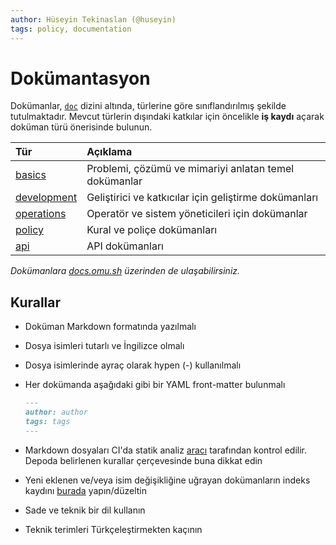 ```yaml
---
author: Hüseyin Tekinaslan (@huseyin)
tags: policy, documentation
---
```


Dokümantasyon
=============

Dokümanlar, [`doc`](https://github.com/omu/xokul/tree/master/doc) dizini
altında, türlerine göre sınıflandırılmış şekilde tutulmaktadır. Mevcut türlerin
dışındaki katkılar için öncelikle **iş kaydı** açarak doküman türü önerisinde
bulunun.

| Tür                           | Açıklama                                              |
|:------------------------------|:------------------------------------------------------|
| [basics](../basics)           | Problemi, çözümü ve mimariyi anlatan temel dokümanlar |
| [development](../development) | Geliştirici ve katkıcılar için geliştirme dokümanları |
| [operations](../operations)   | Operatör ve sistem yöneticileri için dokümanlar       |
| [policy](../policy)           | Kural ve poliçe dokümanları                           |
| [api](../api)                 | API dokümanları                                       |

*Dokümanlara [docs.omu.sh](doc.omu.sh) üzerinden de ulaşabilirsiniz.*

Kurallar 
--------

- Doküman Markdown formatında yazılmalı
- Dosya isimleri tutarlı ve İngilizce olmalı
- Dosya isimlerinde ayraç olarak hypen (-) kullanılmalı
- Her dokümanda aşağıdaki gibi bir YAML front-matter bulunmalı

  ```markdown
  ---
  author: author
  tags: tags
  ---
  ```

- Markdown dosyaları CI'da statik analiz
  [aracı](https://github.com/markdownlint/markdownlint) tarafından kontrol
  edilir. Depoda belirlenen kurallar çerçevesinde buna dikkat edin

- Yeni eklenen ve/veya isim değişikliğine uğrayan dokümanların indeks kaydını
  [burada](https://github.com/omu/xokul/blob/master/doc/README.md)
  yapın/düzeltin
- Sade ve teknik bir dil kullanın
- Teknik terimleri Türkçeleştirmekten kaçının
